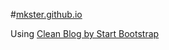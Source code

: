 #[mkster.github.io](https://mkster.github.io)

Using [Clean Blog by Start Bootstrap](http://ironsummitmedia.github.io/startbootstrap-clean-blog-jekyll/)
